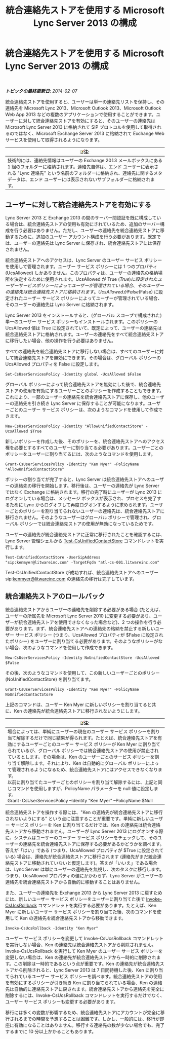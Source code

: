 ﻿---
title: 統合連絡先ストアを使用する Microsoft Lync Server 2013 の構成
TOCTitle: 統合連絡先ストアを使用する Microsoft Lync Server 2013 の構成
ms:assetid: 6aa17ae3-764e-4986-a900-85a3cdb8c1fc
ms:mtpsurl: https://technet.microsoft.com/ja-jp/library/JJ688083(v=OCS.15)
ms:contentKeyID: 49886991
ms.date: 05/19/2016
mtps_version: v=OCS.15
ms.translationtype: HT
---

# 統合連絡先ストアを使用する Microsoft Lync Server 2013 の構成

 

_**トピックの最終更新日:** 2014-02-07_

統合連絡先ストアを使用すると、ユーザーは単一の連絡先リストを保持し、その連絡先を Microsoft Lync 2013、Microsoft Outlook 2013、Microsoft Outlook Web App 2013 などの複数のアプリケーションで使用することができます。ユーザーに対して統合連絡先ストアを有効にすると、そのユーザーの連絡先は Microsoft Lync Server 2013 に格納されて SIP プロトコルを使用して取得されるのではなく、Microsoft Exchange Server 2013 に格納されて Exchange Web サービスを使用して取得されるようになります。

<table>
<thead>
<tr class="header">
<th><img src="images/Gg412781.note(OCS.15).gif" title="note" alt="note" />注:</th>
</tr>
</thead>
<tbody>
<tr class="odd">
<td>技術的には、連絡先情報はユーザーの Exchange 2013 メールボックスにある 1 組のフォルダーに格納されます。連絡先自体は、エンド ユーザーに表示される &quot;Lync 連絡先&quot; という名前のフォルダーに格納され、連絡先に関するメタデータは、エンド ユーザーには表示されないサブフォルダーに格納されます。</td>
</tr>
</tbody>
</table>


## ユーザーに対して統合連絡先ストアを有効にする

Lync Server 2013 と Exchange 2013 の間のサーバー間認証を既に構成している場合は、統合連絡先ストアの使用も有効にされているため、追加のサーバー構成を行う必要はありません。ただし、ユーザーの連絡先を統合連絡先ストアに移動するために、追加のユーザー アカウント構成を行う必要があります。既定では、ユーザーの連絡先は Lync Server に保存され、統合連絡先ストアには保存されません。

統合連絡先ストアへのアクセスは、Lync Server のユーザー サービス ポリシーを使用して管理されます。ユーザー サービス ポリシーには 1 つのプロパティ (UcsAllowed) しかありません。このプロパティは、ユーザーの連絡先の格納場所を決定するために使用されます。UcsAllowed が True ($True) に設定されたユーザー サービス ポリシーによってユーザーが管理されている場合、そのユーザーの連絡先は統合連絡先ストアに格納されます。UcsAllowed が False ($False) に設定されたユーザー サービス ポリシーによってユーザーが管理されている場合、そのユーザーの連絡先は Lync Server に格納されます。

Lync Server 2013 をインストールすると、(グローバル スコープで構成された) 単一のユーザー サービス ポリシーもインストールされます。このポリシーの UcsAllowed 値は True に設定されていて、既定によって、ユーザーの連絡先は統合連絡先ストアに格納されます。ユーザーの連絡先をすべて統合連絡先ストアに移行したい場合、他の操作を行う必要はありません。

すべての連絡先を統合連絡先ストアに移行しない場合は、すべてのユーザーに対して統合連絡先ストアを無効にできます。その場合は、グローバル ポリシーの UcsAllowed プロパティを False に設定します。

    Set-CsUserServicesPolicy -Identity global -UcsAllowed $False

グローバル ポリシーによって統合連絡先ストアを無効にした後で、統合連絡先ストアの使用を有効にするユーザーごとのポリシーを作成することもできます。これにより、一部のユーザーの連絡先を統合連絡先ストアに保存し、他のユーザーの連絡先を引き続き Lync Server に保存することが可能になります。ユーザーごとのユーザー サービス ポリシーは、次のようなコマンドを使用して作成できます。

    New-CsUserServicesPolicy -Identity "AllowUnifiedContactStore" -UcsAllowed $True

新しいポリシーを作成した後、そのポリシーを、統合連絡先ストアへのアクセス権を必要とするすべてのユーザーに割り当てる必要があります。ユーザーごとのポリシーをユーザーに割り当てるには、次のようなコマンドを使用します。

    Grant-CsUserServicesPolicy -Identity "Ken Myer" -PolicyName "AllowUnifiedContactStore"

ポリシーの割り当てが完了すると、Lync Server は統合連絡先ストアへのユーザーの連絡先の移行を開始します。移行後は、ユーザーの連絡先が Lync Server ではなく Exchange に格納されます。移行の完了時にユーザーが Lync 2013 にログオンしている場合は、メッセージ ボックスが表示され、プロセスを完了するために Lync からログオフして再度ログオンするように求められます。ユーザーごとのポリシーを割り当てられないユーザーの連絡先は、統合連絡先ストアに移行されません。そのようなユーザーはグローバル ポリシーで管理され、グローバル ポリシーでは統合連絡先ストアの使用が無効になっているためです。

ユーザーの連絡先が統合連絡先ストアに正常に移行されたことを確認するには、Lync Server 管理シェルから [Test-CsUnifiedContactStore](https://docs.microsoft.com/en-us/powershell/module/skype/Test-CsUnifiedContactStore) コマンドレットを実行します。

    Test-CsUnifiedContactStore -UserSipAddress "sip:kenmyer@litwareinc.com" -TargetFqdn "atl-cs-001.litwareinc.com"

Test-CsUnifiedContactStore が成功すれば、統合連絡先ストアへのユーザー sip:kenmyer@litwareinc.com の連絡先の移行は完了しています。

## 統合連絡先ストアのロールバック

統合連絡先ストアからユーザーの連絡先を削除する必要がある場合 (たとえば、ユーザーの所属先を Microsoft Lync Server 2010 に変更する必要があり、ユーザーが統合連絡先ストアを使用できなくなった場合など)、2 つの操作を行う必要があります。まず、統合連絡先ストアへの連絡先の格納を禁止する新しいユーザー サービス ポリシー (つまり、UcsAllowed プロパティが $False に設定されたポリシー) をユーザーに割り当てる必要があります。そのようなポリシーがない場合、次のようなコマンドを使用して作成できます。

    New-CsUserServicesPolicy -Identity NoUnifiedContactStore -UcsAllowed $False

その後、次のようなコマンドを使用して、この新しいユーザーごとのポリシー (NoUnifiedContactStore) を割り当てます。

    Grant-CsUserServicesPolicy -Identity "Ken Myer" -PolicyName NoUnifiedContactStore

上記のコマンドは、ユーザー Ken Myer に新しいポリシーを割り当てると共に、Ken の連絡先が統合連絡先ストアに移行されないようにします。

<table>
<thead>
<tr class="header">
<th><img src="images/Gg412781.note(OCS.15).gif" title="note" alt="note" />注:</th>
</tr>
</thead>
<tbody>
<tr class="odd">
<td>場合によっては、単純にユーザーの現在のユーザー サービス ポリシーを割り当て解除するだけで同じ結果が得られます。たとえば、統合連絡先ストアを有効にするユーザーごとのユーザー サービス ポリシーが Ken Myer に割り当てられているが、グローバル ポリシーでは統合連絡先ストアの使用が禁止されているとします。その場合は、Ken のユーザーごとのサービス ポリシーを割り当て解除します。それにより、Ken は自動的にグローバル ポリシーによって管理されるようになるため、統合連絡先ストアにはアクセスできなくなります。<br />
以前に割り当てたユーザーごとのポリシーを割り当て解除するには、上記と同じコマンドを使用しますが、PolicyName パラメーターを null 値に設定します。<br />
Grant-CsUserServicesPolicy –Identity &quot;Ken Myer&quot; –PolicyName $Null</td>
</tr>
</tbody>
</table>


統合連絡先ストアを操作する際には、"Ken の連絡先が統合連絡先ストアに移行されないようにする" という点に注意することが重要です。単純に新しいユーザー サービス ポリシーを Ken に割り当てるだけでは、Ken の連絡先は統合連絡先ストアから移動されません。ユーザーが Lync Server 2013 にログオンする際に、システムはユーザーのユーザー サービス ポリシーをチェックして、そのユーザーの連絡先を統合連絡先ストアに保存する必要があるかどうかを調べます。答えが「はい」である (つまり、UcsAllowed プロパティが $True に設定されている) 場合は、連絡先が統合連絡先ストアに移行されます (連絡先がまだ統合連絡先ストアに移動されていないと仮定します)。答えが「いいえ」である場合は、Lync Server は単にユーザーの連絡先を無視し、次のタスクに移行します。つまり、UcsAllowed プロパティの値にかかわらず、Lync Server がユーザーの連絡先を統合連絡先ストアから自動的に移動することはありません。

また、ユーザーの連絡先を Exchange 2013 から Lync Server 2013 に戻すためには、新しいユーザー サービス ポリシーをユーザーに割り当てた後で [Invoke-CsUcsRollback](invoke-csucsrollback.md) コマンドレットを実行する必要があります。たとえば、Ken Myer に新しいユーザー サービス ポリシーを割り当てた後、次のコマンドを使用して Ken の連絡先を統合連絡先ストアから移動できます。

    Invoke-CsUcsRollback -Identity "Ken Myer"

ユーザー サービス ポリシーを変更して Invoke-CsUcsRollback コマンドレットを実行しない場合、Ken の連絡先は統合連絡先ストアから削除されません。Invoke-CsUcsRollback を実行して Ken Myer のユーザー サービス ポリシーを変更しない場合は、Ken の連絡先が統合連絡先ストアから一時的に削除されます。この削除は一時的であるという点が重要です。Ken の連絡先が統合連絡先ストアから削除されると、Lync Server 2013 は 7 日間待機した後、Ken に割り当てられているユーザー サービス ポリシーを調べます。統合連絡先ストアの使用を有効にするポリシーが引き続き Ken に割り当てられている場合、Ken の連絡先は自動的に連絡先ストアに戻されます。統合連絡先ストアから連絡先を完全に削除するには、Invoke-CsUcsRollback コマンドレットを実行するだけでなく、ユーザー サービス ポリシーも変更する必要があります。

移行には多くの変数が影響するため、統合連絡先ストアにアカウントが完全に移行されるまでの時間を予想することは困難です。しかし、一般的には、移行が即座に有効になることはありません。移行する連絡先の数が少ない場合でも、完了するまでに 10 分以上かかることもあります。

